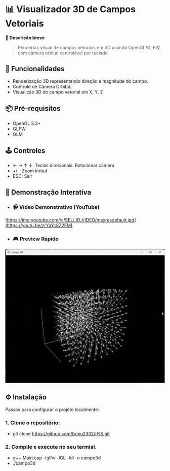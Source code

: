 # 📊 Visualizador 3D de Campos Vetoriais

🔹 **Descrição breve**  
  
> Renderiza visual de campos vetoriais em 3D usando OpenGL/GLFW, com câmera orbital controlável por teclado.

## 🚀 **Funcionalidades**  
- Renderização 3D representando direção e magnitude do campo.
- Controle de Câmera Orbital.
- Visualição 3D do campo vetorial em X, Y, Z

## 📦 **Pré-requisitos**  
- OpenGL 3.3+
- GLFW
- GLM

## 🕹️ **Controles**
- ← → ↑ ↓: Teclas direcionais: Rotacionar câmera
- +/-: Zoom in/out
- ESC: Sair

## 🎥 Demonstração Interativa
- ### 📹 Vídeo Demonstrativo (YouTube)
[https://img.youtube.com/vi/SEU_ID_VIDEO/maxresdefault.jpg](https://youtu.be/zrYaYc8Z2FM)

- ### 🎮 Preview Rápido
![GIF do projeto](campo_gif.gif)

## ⚙️ **Instalação**  
Passos para configurar o projeto localmente:  

### 1. Clone o repositório:
-  git clone https://github.com/brieu2332/IFIS.git
  
### 2. Compile e execute no seu termial.
- g++ Main.cpp -lglfw -lGL -ldl -o campo3d
- ./campo3d
    
